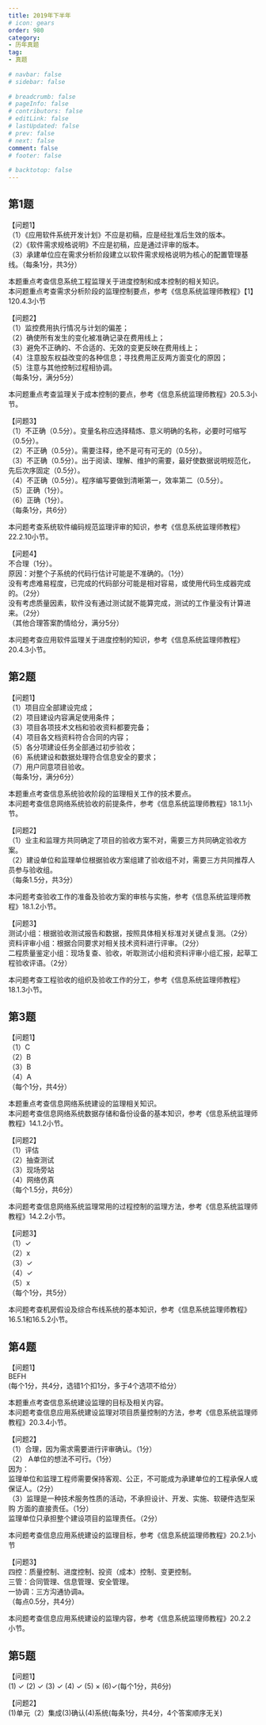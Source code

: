 ```yaml
---  
title: 2019年下半年  
# icon: gears  
order: 980  
category:  
- 历年真题  
tag:  
- 真题  
  
# navbar: false  
# sidebar: false  
  
# breadcrumb: false  
# pageInfo: false  
# contributors: false  
# editLink: false  
# lastUpdated: false  
# prev: false  
# next: false  
comment: false  
# footer: false  
  
# backtotop: false  
---  
```

## 第1题 ##

【问题1】  
（1）《应用软件系统开发计划》不应是初稿，应是经批准后生效的版本。  
（2）《软件需求规格说明》不应是初稿，应是通过评审的版本。  
（3）承建单位应在需求分析阶段建立以软件需求规格说明为核心的配置管理基线。（每条1分，共3分）  
  
本题重点考查信息系统工程监理关于进度控制和成本控制的相关知识。  
本问题重点考查需求分析阶段的监理控制要点，参考《信息系统监理师教程》【1】120.4.3小节  
  
【问题2】  
（1）监控费用执行情况与计划的偏差；  
（2）确使所有发生的变化被准确记录在费用线上；  
（3）避免不正确的、不合适的、无效的变更反映在费用线上；  
（4）注意股东权益改变的各种信息；寻找费用正反两方面变化的原因；  
（5）注意与其他控制过程相协调。  
（每条1分，满分5分）  
  
本问题重点考查监理关于成本控制的要点，参考《信息系统监理师教程》20.5.3小节。  
  
【问题3】  
（1）不正确（0.5分）。变量名称应选择精炼、意义明确的名称，必要时可缩写（0.5分）。  
（2）不正确（0.5分）。需要注释，绝不是可有可无的（0.5分）。  
（3）不正确（0.5分）。出于阅读、理解、维护的需要，最好使数据说明规范化，先后次序固定（0.5分）。   
（4）不正确（0.5分）。程序编写要做到清晰第一，效率第二（0.5分）。  
（5）正确（1分）。  
（6）正确（1分）。  
（每条1分，共6分）  
  
本问题考查系统软件编码规范监理评审的知识，参考《信息系统监理师教程》22.2.10小节。  
  
【问题4】  
不合理（1分）。  
原因：对整个子系统的代码行估计可能是不准确的。（1分）  
没有考虑难易程度，已完成的代码部分可能是相对容易，或使用代码生成器完成的。（2分）  
没有考虑质量因素，软件没有通过测试就不能算完成，测试的工作量没有计算进来。（2分）  
（其他合理答案酌情给分，满分5分）  
  
本问题考查应用软件监理关于进度控制的知识，参考《信息系统监理师教程》20.4.3小节。  


## 第2题 ##

【问题1】  
（1）项目应全部建设完成；  
（2）项目建设内容满足使用条件；  
（3）项目各项技术文档和验收资料都要完备；  
（4）项目各文档资料符合合同的内容；  
（5）各分项建设任务全部通过初步验收；  
（6）系统建设和数据处理符合信息安全的要求；  
（7）用户同意项目验收。  
（每条1分，满分6分）  
  
本题重点考查信息系统验收阶段的监理相关工作的技术要点。  
本问题考查信息网络系统验收的前提条件，参考《信息系统监理师教程》18.1.1小节。  
  
【问题2】  
（1）业主和监理方共同确定了项目的验收方案不对，需要三方共同确定验收方案。  
（2）建设单位和监理单位根据验收方案组建了验收组不对，需要三方共同推荐人员参与验收组。  
（每条1.5分，共3分）  
  
本问题考查验收工作的准备及验收方案的审核与实施，参考《信息系统监理师教程》18.1.2小节。  
  
【问题3】  
测试小组：根据验收测试报告和数据，按照具体相关标准对关键点复测。（2分）  
资料评审小组：根据合同要求对相关技术资料进行评审。（2分）  
二程质量鉴定小组：现场复查、验收，听取测试小组和资料评审小组汇报，起草工程验收评语。（2分）  
  
本问题考查工程验收的组织及验收工作的分工，参考《信息系统监理师教程》18.1.3小节。  


## 第3题 ##

【问题1】  
（1）C  
（2）B  
（3）B  
（4）A   
（每个1分，共4分）  
  
本题重点考查信息网络系统建设的监理相关知识。  
本问题考查信息网络系统数据存储和备份设备的基本知识，参考《信息系统监理师教程》14.1.2小节。  
  
【问题2】  
（1）评估  
（2）抽查测试  
（3）现场旁站  
（4）网络仿真  
（每个1.5分，共6分）  
  
本问题考查信息网络系统监理常用的过程控制的监理方法，参考《信息系统监理师教程》14.2.2小节。  
  
【问题3】  
（1）✓  
（2）x  
（3）✓  
（4）✓  
（5）x  
（每个1分，共5分）  
  
本问题考查机房假设及综合布线系统的基本知识，参考《信息系统监理师教程》16.5.1和16.5.2小节。  


## 第4题 ##

【问题1】  
BEFH  
(每个1分，共4分，选错1个扣1分，多于4个选项不给分）  
  
本题重点考查信息系统建设监理的目标及相关内容。  
本问题考查信息应用系统建设监理对项目质量控制的方法，参考《信息系统监理师教程》20.3.4小节。  
  
【问题2】  
（1）合理，因为需求需要进行评审确认。（1分）  
（2） A单位的想法不可行。（1分）  
因为：  
监理单位和监理工程师需要保持客观、公正，不可能成为承建单位的工程承保人或保证人。（2分）  
（3）监理是一种技术服务性质的活动，不承担设计、开发、实施、软硬件选型采购 方面的直接责任。（1分）  
监理单位只承担整个建设项目的监理责任。（2分）  
  
本问题考查信息应用系统建设的监理目标，参考《信息系统监理师教程》20.2.1小节  
  
【问题3】  
四控：质量控制、进度控制、投资（成本）控制、变更控制。  
三管：合同管理、信息管理、安全管理。  
一协调：三方沟通协调a。  
（每点0.5分，共4分）  
  
本问题考查信息应用系统建设的监理内容，参考《信息系统监理师教程》20.2.2小节。  


## 第5题 ##

【问题1】  
(1) ✓ (2) ✓ (3) ✓ (4) ✓ (5) × (6)✓(每个1分，共6分)  
  
【问题2】  
(1)单元（2）集成(3)确认(4)系统(每条1分，共4分，4个答案顺序无关)  

